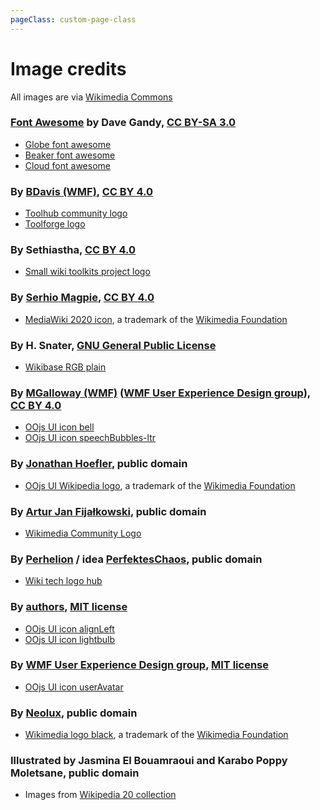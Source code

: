 ```yaml
---
pageClass: custom-page-class
---
```


# Image credits

All images are via [Wikimedia Commons](https://commons.wikimedia.org/wiki/Main_Page)

### [Font Awesome](https://fortawesome.github.com/Font-Awesome) by Dave Gandy, [CC BY-SA 3.0](https://creativecommons.org/licenses/by-sa/3.0/deed.en)

* [Globe font awesome](https://commons.wikimedia.org/wiki/File:Globe_font_awesome.svg)
* [Beaker font awesome](https://commons.wikimedia.org/wiki/File:Beaker_font_awesome.svg)
* [Cloud font awesome](https://commons.wikimedia.org/wiki/File:Cloud_font_awesome.svg)

### By [BDavis (WMF)](https://commons.wikimedia.org/wiki/User:BDavis_(WMF)), [CC BY 4.0](https://creativecommons.org/licenses/by/4.0/deed.en)

* [Toolhub community logo](https://commons.wikimedia.org/wiki/File:Toolhub_community_logo.svg)
* [Toolforge logo](https://commons.wikimedia.org/wiki/File:Toolforge_logo.svg)

### By Sethiastha, [CC BY 4.0](https://creativecommons.org/licenses/by/4.0/deed.en)

* [Small wiki toolkits project logo](https://commons.wikimedia.org/wiki/File:Small_wiki_toolkits_project_logo.svg)

### By [Serhio Magpie](https://commons.wikimedia.org/wiki/User:Serhio_Magpie), [CC BY 4.0](https://creativecommons.org/licenses/by/4.0/deed.en)

* [MediaWiki 2020 icon](https://commons.wikimedia.org/wiki/File:MediaWiki-2020-icon.svg), a trademark of the [Wikimedia Foundation](https://foundation.wikimedia.org/wiki/Trademark_policy)

### By H. Snater, [GNU General Public License](https://github.com/wmde/Wikiba.se/blob/master/COPYING)

* [Wikibase RGB plain](https://commons.wikimedia.org/wiki/File:WIKIBASE_RGB_PLAIN.svg)

### By [MGalloway (WMF)](https://commons.wikimedia.org/wiki/User:MGalloway_(WMF)) ([WMF User Experience Design group](https://www.mediawiki.org/wiki/Design)), [CC BY 4.0](https://creativecommons.org/licenses/by/4.0/deed.en)

* [OOjs UI icon bell](https://commons.wikimedia.org/wiki/File:OOjs_UI_icon_bell.svg)
* [OOjs UI icon speechBubbles-ltr](https://commons.wikimedia.org/wiki/File:OOjs_UI_icon_speechBubbles-ltr.svg)

### By [Jonathan Hoefler](https://en.wikipedia.org/wiki/Jonathan_Hoefler), public domain

* [OOjs UI Wikipedia logo](https://commons.wikimedia.org/wiki/File:OOjs_UI_icon_logo-wikipedia.svg), a trademark of the [Wikimedia Foundation](https://foundation.wikimedia.org/wiki/Trademark_policy)

### By [Artur Jan Fijałkowski](https://commons.wikimedia.org/wiki/User:WarX), public domain

* [Wikimedia Community Logo](https://commons.wikimedia.org/wiki/File:Wikimedia_Community_Logo.svg)

### By [Perhelion](https://commons.wikimedia.org/wiki/User:Perhelion) / idea [PerfektesChaos](https://commons.wikimedia.org/wiki/User:PerfektesChaos), public domain

* [Wiki tech logo hub](https://commons.wikimedia.org/wiki/File:Wiki-tech-logo-hub.svg)

### By [authors](https://phabricator.wikimedia.org/diffusion/GOJU/browse/master/AUTHORS.txt), [MIT license](https://commons.wikimedia.org/wiki/Category:Expat/MIT_License)

* [OOjs UI icon alignLeft](https://commons.wikimedia.org/wiki/File:OOjs_UI_icon_alignLeft.svg)
* [OOjs UI icon lightbulb](https://commons.wikimedia.org/wiki/File:OOjs_UI_icon_lightbulb.svg)

### By [WMF User Experience Design group](https://www.mediawiki.org/wiki/Design), [MIT license](https://commons.wikimedia.org/wiki/Category:Expat/MIT_License)

* [OOjs UI icon userAvatar](https://commons.wikimedia.org/wiki/File:OOjs_UI_icon_userAvatar.svg)

### By [Neolux](https://en.wikipedia.org/wiki/User_talk:Neolux), public domain

* [Wikimedia logo black](https://commons.wikimedia.org/wiki/File:Wikimedia-logo_black.svg), a trademark of the [Wikimedia Foundation](https://foundation.wikimedia.org/wiki/Trademark_policy)

### Illustrated by Jasmina El Bouamraoui and Karabo Poppy Moletsane, public domain

* Images from [Wikipedia 20 collection](https://commons.wikimedia.org/wiki/Wikipedia_20)
